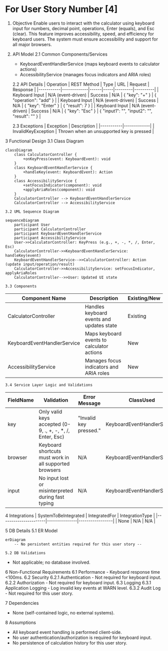 # For User Story Number [4]

1. Objective
Enable users to interact with the calculator using keyboard input for numbers, decimal point, operations, Enter (equals), and Esc (clear). This feature improves accessibility, speed, and efficiency for keyboard users. The system must ensure accessibility and support for all major browsers.

2. API Model
	2.1 Common Components/Services
	- KeyboardEventHandlerService (maps keyboard events to calculator actions)
	- AccessibilityService (manages focus indicators and ARIA roles)

	2.2 API Details
| Operation | REST Method | Type | URL | Request | Response |
|-----------|-------------|------|-----|---------|----------|
| Keyboard Input | N/A (event-driven) | Success | N/A | { "key": "+" } | { "operation": "add" } |
| Keyboard Input | N/A (event-driven) | Success | N/A | { "key": "Enter" } | { "result": 7 } |
| Keyboard Input | N/A (event-driven) | Success | N/A | { "key": "Esc" } | { "input1": "", "input2": "", "result": "" } |

	2.3 Exceptions
| Exception | Description |
|-----------|-------------|
| InvalidKeyException | Thrown when an unsupported key is pressed |

3 Functional Design
	3.1 Class Diagram
```mermaid
classDiagram
    class CalculatorController {
        +onKeyPress(event: KeyboardEvent): void
    }
    class KeyboardEventHandlerService {
        +handleKey(event: KeyboardEvent): Action
    }
    class AccessibilityService {
        +setFocusIndicator(component): void
        +applyAriaRoles(component): void
    }
    CalculatorController --> KeyboardEventHandlerService
    CalculatorController --> AccessibilityService
```

	3.2 UML Sequence Diagram
```mermaid
sequenceDiagram
    participant User
    participant CalculatorController
    participant KeyboardEventHandlerService
    participant AccessibilityService
    User->>CalculatorController: KeyPress (e.g., +, -, *, /, Enter, Esc)
    CalculatorController->>KeyboardEventHandlerService: handleKey(event)
    KeyboardEventHandlerService-->>CalculatorController: Action (update input/operation/result)
    CalculatorController->>AccessibilityService: setFocusIndicator, applyAriaRoles
    CalculatorController-->>User: Updated UI state
```

	3.3 Components
| Component Name | Description | Existing/New |
|----------------|-------------|--------------|
| CalculatorController | Handles keyboard events and updates state | Existing |
| KeyboardEventHandlerService | Maps keyboard events to calculator actions | New |
| AccessibilityService | Manages focus indicators and ARIA roles | New |

	3.4 Service Layer Logic and Validations
| FieldName | Validation | Error Message | ClassUsed |
|-----------|------------|--------------|-----------|
| key | Only valid keys accepted (0-9, ., +, -, *, /, Enter, Esc) | "Invalid key pressed." | KeyboardEventHandlerService |
| browser | Keyboard shortcuts must work in all supported browsers | N/A | KeyboardEventHandlerService |
| input | No input lost or misinterpreted during fast typing | N/A | KeyboardEventHandlerService |

4 Integrations
| SystemToBeIntegrated | IntegratedFor | IntegrationType |
|----------------------|---------------|-----------------|
| None | N/A | N/A |

5 DB Details
	5.1 ER Model
```mermaid
erDiagram
    -- No persistent entities required for this user story --
```
	5.2 DB Validations
- Not applicable; no database involved.

6 Non-Functional Requirements
	6.1 Performance
	- Keyboard response time <100ms.
	6.2 Security
		6.2.1 Authentication
		- Not required for keyboard input.
		6.2.2 Authorization
		- Not required for keyboard input.
	6.3 Logging
		6.3.1 Application Logging
		- Log invalid key events at WARN level.
		6.3.2 Audit Log
		- Not required for this user story.

7 Dependencies
- None (self-contained logic, no external systems).

8 Assumptions
- All keyboard event handling is performed client-side.
- No user authentication/authorization is required for keyboard input.
- No persistence of calculation history for this user story.
